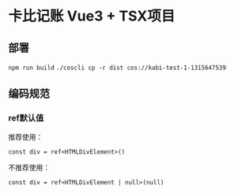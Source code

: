 # 卡比记账 Vue3 + TSX项目


## 部署
`npm run build`
`./coscli cp -r dist cos://kabi-test-1-1315647539`


## 编码规范

### ref默认值

推荐使用：

```tsx
const div = ref<HTMLDivElement>()
```

不推荐使用：

```tsx
const div = ref<HTMLDivElement | null>(null)
```





